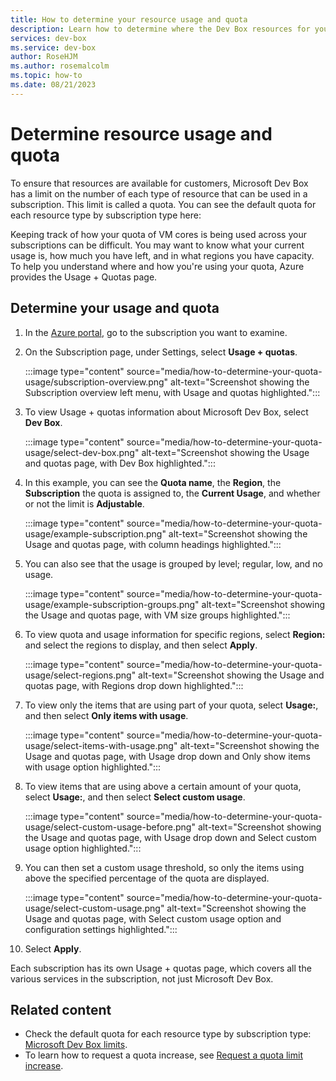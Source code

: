 ```yaml
--- 
title: How to determine your resource usage and quota 
description: Learn how to determine where the Dev Box resources for your subscription are used and if you have any spare capacity against your quota.  
services: dev-box
ms.service: dev-box
author: RoseHJM
ms.author: rosemalcolm
ms.topic: how-to 
ms.date: 08/21/2023 
--- 
```


# Determine resource usage and quota  

To ensure that resources are available for customers, Microsoft Dev Box has a limit on the number of each type of resource that can be used in a subscription. This limit is called a quota. You can see the default quota for each resource type by subscription type here: 

Keeping track of how your quota of VM cores is being used across your subscriptions can be difficult. You may want to know what your current usage is, how much you have left, and in what regions you have capacity. To help you understand where and how you're using your quota, Azure provides the Usage + Quotas page. 

## Determine your usage and quota

1. In the [Azure portal](https://portal.azure.com), go to the subscription you want to examine. 

1. On the Subscription page, under Settings, select **Usage + quotas**.

   :::image type="content" source="media/how-to-determine-your-quota-usage/subscription-overview.png" alt-text="Screenshot showing the Subscription overview left menu, with Usage and quotas highlighted."::: 
 
1. To view Usage + quotas information about Microsoft Dev Box, select **Dev Box**.  

   :::image type="content" source="media/how-to-determine-your-quota-usage/select-dev-box.png" alt-text="Screenshot showing the Usage and quotas page, with Dev Box highlighted.":::    
 
1. In this example, you can see the **Quota name**, the **Region**, the **Subscription** the quota is assigned to, the **Current Usage**, and whether or not the limit is **Adjustable**.

   :::image type="content" source="media/how-to-determine-your-quota-usage/example-subscription.png" alt-text="Screenshot showing the Usage and quotas page, with column headings highlighted.":::    

1. You can also see that the usage is grouped by level; regular, low, and no usage. 

   :::image type="content" source="media/how-to-determine-your-quota-usage/example-subscription-groups.png" alt-text="Screenshot showing the Usage and quotas page, with VM size groups highlighted.":::
 
1. To view quota and usage information for specific regions, select **Region:** and select the regions to display, and then select **Apply**. 

   :::image type="content" source="media/how-to-determine-your-quota-usage/select-regions.png" alt-text="Screenshot showing the Usage and quotas page, with Regions drop down highlighted.":::
 
1. To view only the items that are using part of your quota, select **Usage:**, and then select **Only items with usage**. 

   :::image type="content" source="media/how-to-determine-your-quota-usage/select-items-with-usage.png" alt-text="Screenshot showing the Usage and quotas page, with Usage drop down and Only show items with usage option highlighted.":::
 
1. To view items that are using above a certain amount of your quota, select **Usage:**, and then select **Select custom usage**. 

   :::image type="content" source="media/how-to-determine-your-quota-usage/select-custom-usage-before.png" alt-text="Screenshot showing the Usage and quotas page, with Usage drop down and Select custom usage option highlighted.":::
 
1. You can then set a custom usage threshold, so only the items using above the specified percentage of the quota are displayed.  
 
   :::image type="content" source="media/how-to-determine-your-quota-usage/select-custom-usage.png" alt-text="Screenshot showing the Usage and quotas page, with Select custom usage option and configuration settings highlighted.":::

1. Select **Apply**. 

 Each subscription has its own Usage + quotas page, which covers all the various services in the subscription, not just Microsoft Dev Box. 

## Related content 

- Check the default quota for each resource type by subscription type: [Microsoft Dev Box limits](/azure/azure-resource-manager/management/azure-subscription-service-limits#microsoft-dev-box-limits).
- To learn how to request a quota increase, see [Request a quota limit increase](./how-to-request-quota-increase.md). 
